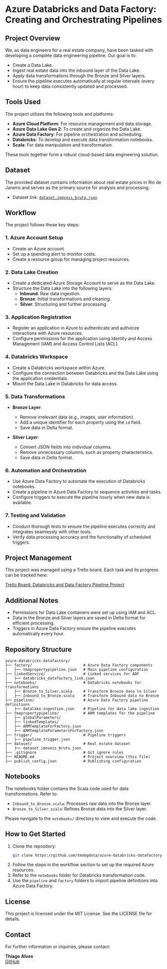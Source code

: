 # Azure Databricks and Data Factory: Creating and Orchestrating Pipelines

## Project Overview
We, as data engineers for a real estate company, have been tasked with developing a complete data engineering pipeline. Our goal is to:

- Create a Data Lake.
- Ingest real estate data into the inbound layer of the Data Lake.
- Apply data transformations through the Bronze and Silver layers.
- Ensure the pipeline executes automatically at regular intervals (every hour) to keep data consistently updated and processed.

## Tools Used
The project utilizes the following tools and platforms:

- **Azure Cloud Platform**: For resource management and data storage.
- **Azure Data Lake Gen 2**: To create and organize the Data Lake.
- **Azure Data Factory**: For pipeline orchestration and scheduling.
- **Databricks**: To develop and execute data transformation notebooks.
- **Scala**: For data manipulation and transformation.

These tools together form a robust cloud-based data engineering solution.

## Dataset
The provided dataset contains information about real estate prices in Rio de Janeiro and serves as the primary source for analysis and processing.

- Dataset link: [`dataset_imoveis_bruto.json`](https://caelum-online-public.s3.amazonaws.com/2655-databricks-data-factory-pipelines/dados_brutos_imoveis.zip)

## Workflow
The project follows these key steps:

### 1. Azure Account Setup
- Create an Azure account.
- Set up a spending alert to monitor costs.
- Create a resource group for managing project resources.

### 2. Data Lake Creation
- Create a dedicated Azure Storage Account to serve as the Data Lake.
- Structure the Data Lake into the following layers:
  - **Inbound**: Raw data ingestion.
  - **Bronze**: Initial transformations and cleaning.
  - **Silver**: Structuring and further processing.

### 3. Application Registration
- Register an application in Azure to authenticate and authorize interactions with Azure resources.
- Configure permissions for the application using Identity and Access Management (IAM) and Access Control Lists (ACL).

### 4. Databricks Workspace
- Create a Databricks workspace within Azure.
- Configure the connection between Databricks and the Data Lake using the application credentials.
- Mount the Data Lake in Databricks for data access.

### 5. Data Transformations
- **Bronze Layer**:
  - Remove irrelevant data (e.g., images, user information).
  - Add a unique identifier for each property using the `id` field.
  - Save data in Delta format.

- **Silver Layer**:
  - Convert JSON fields into individual columns.
  - Remove unnecessary columns, such as property characteristics.
  - Save data in Delta format.

### 6. Automation and Orchestration
- Use Azure Data Factory to automate the execution of Databricks notebooks.
- Create a pipeline in Azure Data Factory to sequence activities and tasks.
- Configure triggers to execute the pipeline hourly when new data is available.

### 7. Testing and Validation
- Conduct thorough tests to ensure the pipeline executes correctly and integrates seamlessly with other tools.
- Verify data processing accuracy and the functionality of scheduled triggers.

## Project Management
This project was managed using a Trello board. Each task and its progress can be tracked here:

[Trello Board: Databricks and Data Factory Pipeline Project](https://trello.com/b/tjJVN0DS/databricks-e-data-factory-criando-e-orquestrando-pipelines)

## Additional Notes
- Permissions for Data Lake containers were set up using IAM and ACL.
- Data in the Bronze and Silver layers are saved in Delta format for efficient processing.
- Triggers in Azure Data Factory ensure the pipeline executes automatically every hour.

## Repository Structure
```
azure-databricks-datafactory/
├── factory/                       # Azure Data Factory components
│   ├── tmapropertypipeline.json   # Main pipeline configuration
├── linkedService/                 # Linked services for ADF
│   ├── databricks_datafactory_link.json
├── notebooks/                     # Databricks notebooks for transformations
│   ├── Bronze_to_Silver.scala     # Transform Bronze data to Silver
│   ├── Inbound_to_Bronze.scala    # Transform Inbound data to Bronze
├── pipeline/                      # Azure Data Factory pipeline definitions
│   ├── datalake-ingestion.json    # Pipeline for data lake ingestion
├── tmapropertypipeline/           # ARM templates for the pipeline
│   ├── globalParameters/
│   ├── linkedTemplates/
│   ├── ARMTemplateForFactory.json
│   ├── ARMTemplateParametersForFactory.json
├── trigger/                       # Pipeline triggers
│   ├── pipeline_trigger.json
├── dataset/                       # Real estate dataset
│   ├── dataset_imoveis_bruto.json
├── .gitignore                     # Git ignore rules
├── README.md                      # Project overview (this file)
├── publish_config.json            # Publishing configuration
```

## Notebooks
The notebooks folder contains the Scala code used for data transformations. Refer to:
- `Inbound_to_Bronze.scala`: Processes raw data into the Bronze layer.
- `Bronze_to_Silver.scala`: Refines Bronze data into the Silver layer.

Please navigate to the `notebooks/` directory to view and execute the code.

## How to Get Started
1. Clone the repository:
   ```bash
   git clone https://github.com/tmabgdata/azure-databricks-datafactory.git
   ```
2. Follow the steps in the workflow section to set up the required Azure resources.
3. Refer to the `notebooks` folder for Databricks transformation code.
4. Use the `pipeline` and `factory` folders to import pipeline definitions into Azure Data Factory.

## License
This project is licensed under the MIT License. See the LICENSE file for details.

## Contact
For further information or inquiries, please contact:

**Thiago Alves**  
[GitHub](https://github.com/tmabgdata)
